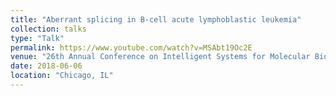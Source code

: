 ```yaml
---
title: "Aberrant splicing in B-cell acute lymphoblastic leukemia"
collection: talks
type: "Talk"
permalink: https://www.youtube.com/watch?v=MSAbt19Oc2E
venue: "26th Annual Conference on Intelligent Systems for Molecular Biology"
date: 2018-06-06
location: "Chicago, IL"
---
```

